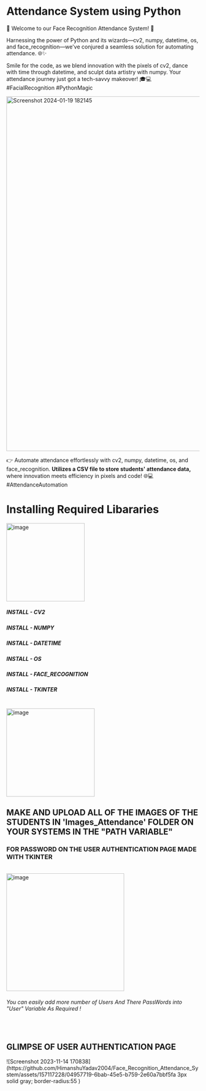 # Attendance System using Python
📸 Welcome to our Face Recognition Attendance System! 🚀

Harnessing the power of Python and its wizards—cv2, numpy, datetime, os, and face_recognition—we've conjured a seamless solution for automating attendance. 🌐✨

Smile for the code, as we blend innovation with the pixels of cv2, dance with time through datetime, and sculpt data artistry with numpy. Your attendance journey just got a tech-savvy makeover! 🎓💻 #FacialRecognition #PythonMagic

<img width="925" alt="Screenshot 2024-01-19 182145" src="https://github.com/HimanshuYadav2004/Face_Recognition_Attendance_System/assets/157117228/a1452f74-c99d-44f4-8a97-14e9f2ce1ca4 border: 2px solid  gray; border-radius:15px">

 👉 Automate attendance effortlessly with cv2, numpy, datetime, os, and face_recognition. **Utilizes a CSV file to store students' attendance data,** where innovation meets efficiency in pixels and code! 🌐💻 #AttendanceAutomation

# Installing Required Libararies 
<img width="204" alt="image" src="https://github.com/HimanshuYadav2004/Face_Recognition_Attendance_System/assets/157117228/9cde9c77-11e8-4c97-ba04-911385c8f13f  3px solid  gray; border-radius:55p">
<BR>
<H5>INSTALL - CV2</H5> 
<H5>INSTALL - NUMPY</H5>
<H5>INSTALL - DATETIME</H5>
<H5>INSTALL - OS </H5>
<H5>INSTALL - FACE_RECOGNITION</H5>
<H5>INSTALL - TKINTER</H5>

<BR>
<img width="230" alt="image" src="https://github.com/HimanshuYadav2004/Face_Recognition_Attendance_System/assets/157117228/6c6ad689-3428-465b-aa6f-2e2080ece1eb  border: 3px solid  gray; border-radius:55p">
<BR>
<H2> MAKE AND UPLOAD ALL OF THE IMAGES OF THE STUDENTS IN 'Images_Attendance' FOLDER ON YOUR SYSTEMS IN THE "PATH VARIABLE" </H2>

<h3> FOR PASSWORD ON THE USER AUTHENTICATION PAGE MADE WITH TKINTER</h3> 
<br>
<img width="307" alt="image" src="https://github.com/HimanshuYadav2004/Face_Recognition_Attendance_System/assets/157117228/61662cbf-8919-4136-8a08-fc6bc7629a5f  3px solid  gray; border-radius:55">
<br>
<H6> You can easily add more number of Users And There PassWords into "User" Variable  As Required ! </H6> 
<br>
<h2> GLIMPSE OF USER AUTHENTICATION PAGE </h2>
![Screenshot 2023-11-14 170838](https://github.com/HimanshuYadav2004/Face_Recognition_Attendance_System/assets/157117228/04957719-6bab-45e5-b759-2e60a7bbf5fa  3px solid  gray; border-radius:55 )



